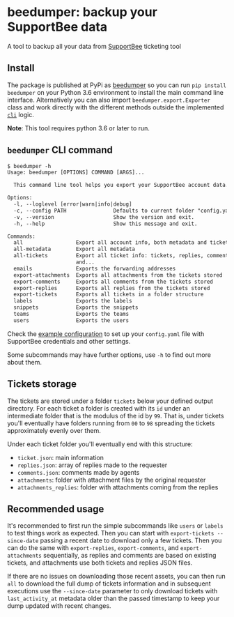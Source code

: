 # beedumper: backup your SupportBee data

A tool to backup all your data from [SupportBee](https://supportbee.com) ticketing tool

## Install

The package is published at PyPi as [beedumper](https://pypi.org/project/beedumper) so you can run `pip install beedumper` on your Python 3.6 environment to install the main command line interface. Alternatively you can also import  `beedumper.export.Exporter` class and work directly with the different methods outside the implemented [`cli`](https://github.com/CartoDB/beedumper/blob/master/beedumper/cli.py) logic.

**Note**: This tool requires python 3.6 or later to run.

## `beedumper` CLI command

```txt
$ beedumper -h
Usage: beedumper [OPTIONS] COMMAND [ARGS]...

  This command line tool helps you export your SupportBee account data.

Options:
  -l, --loglevel [error|warn|info|debug]
  -c, --config PATH               Defaults to current folder "config.yaml"
  -v, --version                   Show the version and exit.
  -h, --help                      Show this message and exit.

Commands:
  all                 Export all account info, both metadata and tickets
  all-metadata        Export all metadata
  all-tickets         Export all ticket info: tickets, replies, comments
                      and...
  emails              Exports the forwarding addresses
  export-attachments  Exports all attachments from the tickets stored
  export-comments     Exports all comments from the tickets stored
  export-replies      Exports all replies from the tickets stored
  export-tickets      Exports all tickets in a folder structure
  labels              Exports the labels
  snippets            Exports the snippets
  teams               Exports the teams
  users               Exports the users
```

Check the [example configuration](https://github.com/CartoDB/beedumper/blob/master/config.template.yaml) to set up your `config.yaml` file with SupportBee credentials and other settings.

Some subcommands may have further options, use `-h` to find out more about them.

## Tickets storage

The tickets are stored under a folder `tickets` below your defined output directory. For each ticket a folder is created with its `id` under an intermediate folder that is the modulus of the id by `99`. That is, under tickets you'll eventually have folders running from `00` to `98` spreading the tickets approximately evenly over them.

Under each ticket folder you'll eventually end with this structure:

* `ticket.json`: main information
* `replies.json`: array of replies made to the requester
* `comments.json`: comments made by agents
* `attachments`: folder with attachment files by the original requester
* `attachments_replies`: folder with attachments coming from the replies

## Recommended usage

It's recommended to first run the simple subcommands like `users` or `labels` to test things work as expected. Then you can start with `export-tickets --since-date` passing a recent date to download only a few tickets. Then you can do the same with `export-replies`, `export-comments`, and `export-attachments` sequentially, as replies and comments are based on existing tickets, and attachments use both tickets and replies JSON files.

If there are no issues on downloading those recent assets, you can then run `all` to download the full dump of tickets information and in subsequent executions use the `--since-date` parameter to only download tickets with `last_activity_at` metadata older than the passed timestamp to keep your dump updated with recent changes.
